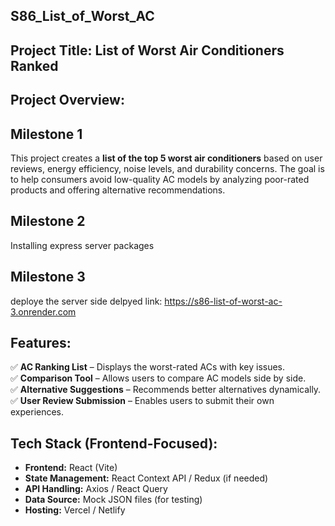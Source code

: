 ## S86_List_of_Worst_AC

## **Project Title:** **List of Worst Air Conditioners Ranked**  

## **Project Overview:**
## **Milestone 1**
This project creates a **list of the top 5 worst air conditioners** based on user reviews, energy efficiency, noise levels, and durability concerns. The goal is to help consumers avoid low-quality AC models by analyzing poor-rated products and offering alternative recommendations.

## **Milestone 2**
Installing express server packages

## **Milestone 3**
deploye the server side
delpyed link: https://s86-list-of-worst-ac-3.onrender.com
## **Features:**
✅ **AC Ranking List** – Displays the worst-rated ACs with key issues.  
✅ **Comparison Tool** – Allows users to compare AC models side by side.  
✅ **Alternative Suggestions** – Recommends better alternatives dynamically.  
✅ **User Review Submission** – Enables users to submit their own experiences.  

## **Tech Stack (Frontend-Focused):**  
- **Frontend:** React (Vite)   
- **State Management:** React Context API / Redux (if needed)  
- **API Handling:** Axios / React Query  
- **Data Source:** Mock JSON files (for testing)  
- **Hosting:** Vercel / Netlify  
